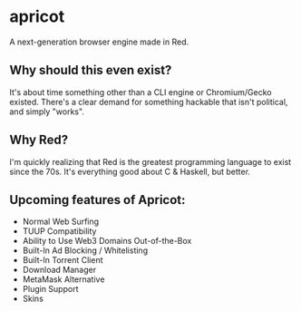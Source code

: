 # apricot
A next-generation browser engine made in Red.

## Why should this even exist?

It's about time something other than a CLI engine or Chromium/Gecko existed. There's a clear demand for something hackable that isn't political, and simply "works".

## Why Red?

I'm quickly realizing that Red is the greatest programming language to exist since the 70s. It's everything good about C & Haskell, but better.

## Upcoming features of Apricot:

- Normal Web Surfing
- TUUP Compatibility
- Ability to Use Web3 Domains Out-of-the-Box
- Built-In Ad Blocking / Whitelisting
- Built-In Torrent Client
- Download Manager
- MetaMask Alternative
- Plugin Support
- Skins
